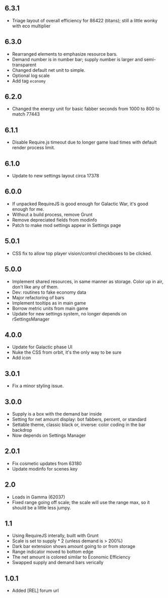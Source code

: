 ## 6.3.1

- Triage layout of overall efficiency for 86422 (titans); still a little wonky with eco multiplier

## 6.3.0

- Rearranged elements to emphasize resource bars.
- Demand number is in number bar; supply number is larger and semi-transparent
- Changed default net unit to simple.
- Optional log scale
- Add tag `economy`

## 6.2.0

- Changed the energy unit for basic fabber seconds from 1000 to 800 to match 77443

## 6.1.1

- Disable Require.js timeout due to longer game load times with default render process limit.

## 6.1.0

- Update to new settings layout circa 17378

## 6.0.0

- If unpacked RequireJS is good enough for Galactic War, it's good enough for me.
- Without a build process, remove Grunt
- Remove depreciated fields from modinfo
- Patch to make mod settings appear in Settings page

## 5.0.1

- CSS fix to allow top player vision/control checkboxes to be clicked.

## 5.0.0

- Implement shared resources, in same manner as storage.  Color up in air, don't like any of them.
- Dev: routines to fake economy data
- Major refactoring of bars
- Implement tooltips as in main game
- Borrow metric units from main game
- Update for new settings system, no longer depends on rSettingsManager

## 4.0.0

- Update for Galactic phase UI
- Nuke the CSS from orbit, it's the only way to be sure
- Add icon

## 3.0.1

- Fix a minor styling issue.

## 3.0.0

- Supply is a box with the demand bar inside
- Setting for net amount display: bot fabbers, percent, or standard
- Settable theme, classic black or, inverse: color coding in the bar backdrop
- Now depends on Settings Manager

## 2.0.1

- Fix cosmetic updates from 63180
- Update modinfo for scenes key

## 2.0

- Loads in Gamma (62037)
- Fixed range going off scale; the scale will use the range max, so it should be a little less jumpy.

## 1.1

- Using RequireJS interally, built with Grunt
- Scale is set to supply * 2 (unless demand is > 200%)
- Dark bar extension shows amount going to or from storage
- Range indicator moved to bottom edge
- The net amount is colored similar to Economic Efficiency
- Swapped supply and demand bars verically

## 1.0.1

- Added [REL] forum url
